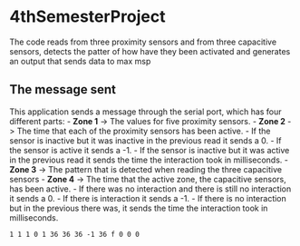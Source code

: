 # 4thSemesterProject
The code reads from three proximity sensors and from three capacitive sensors, detects the patter of how have they been activated and generates an output that sends data to max msp

## The message sent
This application sends a message through the serial port, which has four different parts:
	- **Zone 1** -> The values for five proximity sensors.
	- **Zone 2** -> The time that each of the proximity sensors has been active.
		- If the sensor is inactive but it was inactive in the previous read it sends a 0.
		- If the sensor is active it sends a -1.
		- If the sensor is inactive but it was active in the previous read it sends the time the interaction took in milliseconds. 
	- **Zone 3** -> The pattern that is detected when reading the three capacitive sensors
	- **Zone 4** -> The time that the active zone, the capacitive sensors, has been active.
		- If there was no interaction and there is still no interaction it sends a 0.
		- If there is interaction it sends a -1.
		- If there is no interaction but in the previous there was, it sends the time the interaction took in milliseconds. 


`1 1 1 0 1 36 36 36 -1 36 f 0 0 0`

